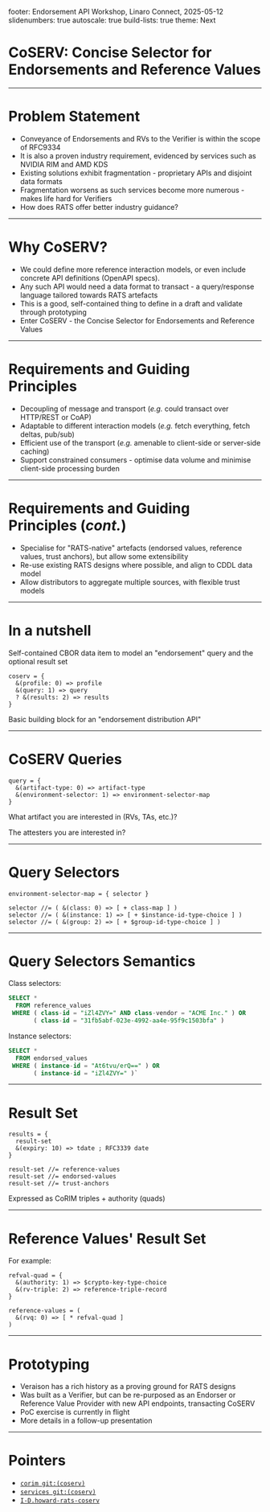 footer: Endorsement API Workshop, Linaro Connect, 2025-05-12
slidenumbers: true
autoscale: true
build-lists: true
theme: Next

# CoSERV: Concise Selector for Endorsements and Reference Values

---

# Problem Statement

* Conveyance of Endorsements and RVs to the Verifier is within the scope of RFC9334
* It is also a proven industry requirement, evidenced by services such as NVIDIA RIM and AMD KDS
* Existing solutions exhibit fragmentation - proprietary APIs and disjoint data formats
* Fragmentation worsens as such services become more numerous - makes life hard for Verifiers
* How does RATS offer better industry guidance?

---

# Why CoSERV?

* We could define more reference interaction models, or even include concrete API definitions (OpenAPI specs).
* Any such API would need a data format to transact - a query/response language tailored towards RATS artefacts
* This is a good, self-contained thing to define in a draft and validate through prototyping
* Enter CoSERV - the Concise Selector for Endorsements and Reference Values

---

# Requirements and Guiding Principles

* Decoupling of message and transport (_e.g._ could transact over HTTP/REST or CoAP)
* Adaptable to different interaction models (_e.g._ fetch everything, fetch deltas, pub/sub)
* Efficient use of the transport (_e.g._ amenable to client-side or server-side caching)
* Support constrained consumers - optimise data volume and minimise client-side processing burden

---

# Requirements and Guiding Principles (_cont._)

* Specialise for "RATS-native" artefacts (endorsed values, reference values, trust anchors), but allow some extensibility
* Re-use existing RATS designs where possible, and align to CDDL data model
* Allow distributors to aggregate multiple sources, with flexible trust models

---

# In a nutshell

Self-contained CBOR data item to model an "endorsement" query and the optional result set

```
coserv = {
  &(profile: 0) => profile
  &(query: 1) => query
  ? &(results: 2) => results
}
```

Basic building block for an "endorsement distribution API"

---

# CoSERV Queries

```
query = {
  &(artifact-type: 0) => artifact-type
  &(environment-selector: 1) => environment-selector-map
}
```

What artifact you are interested in (RVs, TAs, etc.)?

The attesters you are interested in?

---

# Query Selectors

```
environment-selector-map = { selector }

selector //= ( &(class: 0) => [ + class-map ] )
selector //= ( &(instance: 1) => [ + $instance-id-type-choice ] )
selector //= ( &(group: 2) => [ + $group-id-type-choice ] )
```

---

# Query Selectors Semantics

Class selectors:

```sql
SELECT *
  FROM reference_values
 WHERE ( class-id = "iZl4ZVY=" AND class-vendor = "ACME Inc." ) OR
       ( class-id = "31fb5abf-023e-4992-aa4e-95f9c1503bfa" )
```

Instance selectors:

```sql
SELECT *
  FROM endorsed_values
 WHERE ( instance-id = "At6tvu/erQ==" ) OR
       ( instance-id = "iZl4ZVY=" )`
```

---

# Result Set

```
results = {
  result-set
  &(expiry: 10) => tdate ; RFC3339 date
}

result-set //= reference-values
result-set //= endorsed-values
result-set //= trust-anchors
```

Expressed as CoRIM triples + authority (quads)

--- 

# Reference Values' Result Set

For example:

```
refval-quad = {
  &(authority: 1) => $crypto-key-type-choice
  &(rv-triple: 2) => reference-triple-record
}

reference-values = (
  &(rvq: 0) => [ * refval-quad ]
)

```

---

# Prototyping

* Veraison has a rich history as a proving ground for RATS designs
* Was built as a Verifier, but can be re-purposed as an Endorser or Reference Value Provider with new API endpoints, transacting CoSERV
* PoC exercise is currently in flight
* More details in a follow-up presentation

---

# Pointers

* [`corim git:(coserv)`](https://github.com/veraison/corim/compare/main...coserv)
* [`services git:(coserv)`](https://github.com/veraison/services/compare/main...coserv)
* [`I-D.howard-rats-coserv`](https://datatracker.ietf.org/doc/draft-howard-rats-coserv)
